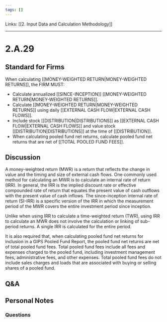 ```yaml
---
tags: []
---
```

Links: [[2. Input Data and Calculation Methodology]]
___
# 2.A.29
## Standard for Firms
When calculating [[MONEY-WEIGHTED RETURN|MONEY-WEIGHTED RETURNS]], the FIRM MUST:
- Calculate annualized [[SINCE-INCEPTION]] [[MONEY-WEIGHTED RETURN|MONEY-WEIGHTED RETURNS]].
- Calculate [[MONEY-WEIGHTED RETURN|MONEY-WEIGHTED RETURNS]] using daily [[EXTERNAL CASH FLOW|EXTERNAL CASH FLOWS]].
- Include stock [[DISTRIBUTION|DISTRIBUTIONS]] as [[EXTERNAL CASH FLOW|EXTERNAL CASH FLOWS]] and value stock [[DISTRIBUTION|DISTRIBUTIONS]] at the time of [[DISTRIBUTION]].
- When calculating pooled fund net returns, calculate pooled fund net returns that are net of [[TOTAL POOLED FUND FEES]].
## Discussion
A money-weighted return (MWR) is a return that reflects the change in value and the timing and size of external cash flows. One commonly used method for calculating an MWR is to calculate an internal rate of return (IRR). In general, the IRR is the implied discount rate or effective compounded rate of return that equates the present value of cash outflows with the present value of cash inflows. The since-inception internal rate of return (SI-IRR) is a specific version of the IRR in which the measurement period of the MWR covers the entire investment period since inception.

Unlike when using IRR to calculate a time-weighted return (TWR), using IRR to calculate an MWR does not involve the calculation or linking of sub-period returns. A single IRR is calculated for the entire period.

It is also required that, when calculating pooled fund net returns for inclusion in a GIPS Pooled Fund Report, the pooled fund net returns are net of total pooled fund fees. Total pooled fund fees include all fees and expenses charged to the pooled fund, including investment management fees, administrative fees, and other expenses. Total pooled fund fees do not include sales charges and loads that are associated with buying or selling shares of a pooled fund.
## Q&A

## Personal Notes

### Questions